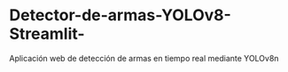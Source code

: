 # Detector-de-armas-YOLOv8-Streamlit-
Aplicación web de detección de armas en tiempo real mediante YOLOv8n
